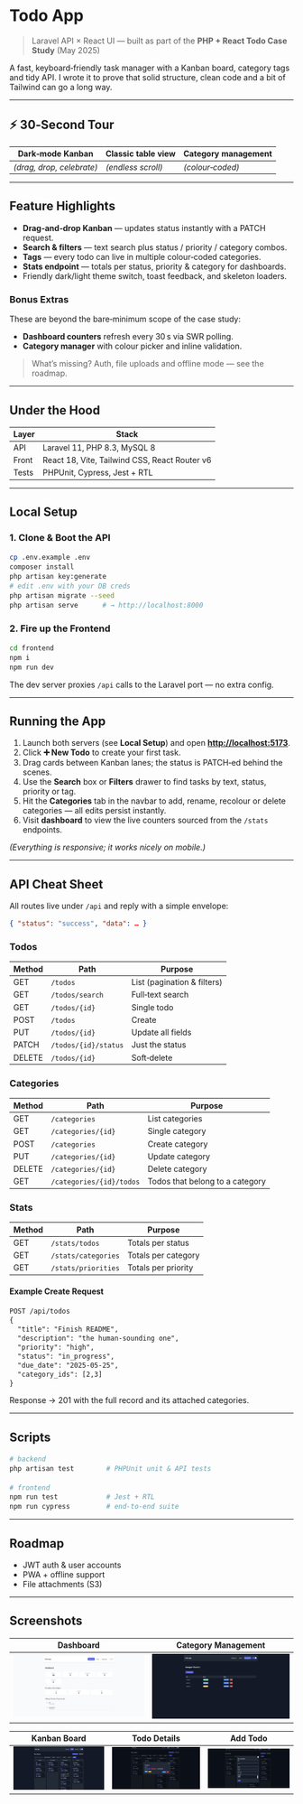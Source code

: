 # Todo App

> Laravel API × React UI — built as part of the **PHP + React Todo Case Study** (May 2025)

A fast, keyboard‑friendly task manager with a Kanban board, category tags and tidy API. I wrote it to prove that solid structure, clean code and a bit of Tailwind can go a long way.

---

## ⚡ 30‑Second Tour

| Dark‑mode Kanban          | Classic table view | Category management |
| ------------------------- | ------------------ | ------------------- |
| *(drag, drop, celebrate)* | *(endless scroll)* | *(colour‑coded)*    |

---

## Feature Highlights

* **Drag‑and‑drop Kanban** — updates status instantly with a PATCH request.
* **Search & filters** — text search plus status / priority / category combos.
* **Tags** — every todo can live in multiple colour‑coded categories.
* **Stats endpoint** — totals per status, priority & category for dashboards.
* Friendly dark/light theme switch, toast feedback, and skeleton loaders.

### Bonus Extras

These are beyond the bare‑minimum scope of the case study:

* **Dashboard counters** refresh every 30 s via SWR polling.
* **Category manager** with colour picker and inline validation.

> What’s missing?  Auth, file uploads and offline mode — see the roadmap.

---

## Under the Hood

| Layer | Stack                                         |
| ----- | --------------------------------------------- |
| API   | Laravel 11, PHP 8.3, MySQL 8                  |
| Front | React 18, Vite, Tailwind CSS, React Router v6 |
| Tests | PHPUnit, Cypress, Jest + RTL                  |

---

## Local Setup

### 1. Clone & Boot the API

```bash
cp .env.example .env
composer install
php artisan key:generate
# edit .env with your DB creds
php artisan migrate --seed
php artisan serve      # → http://localhost:8000
```

### 2. Fire up the Frontend

```bash
cd frontend
npm i
npm run dev           
```

The dev server proxies `/api` calls to the Laravel port — no extra config.

---

## Running the App

1. Launch both servers (see **Local Setup**) and open **[http://localhost:5173](http://localhost:5173)**.
2. Click **➕ New Todo** to create your first task.
3. Drag cards between Kanban lanes; the status is PATCH‑ed behind the scenes.
4. Use the **Search** box or **Filters** drawer to find tasks by text, status, priority or tag.
5. Hit the **Categories** tab in the navbar to add, rename, recolour or delete categories — all edits persist instantly.
6. Visit **dashboard** to view the live counters sourced from the `/stats` endpoints.

*(Everything is responsive; it works nicely on mobile.)*

---

## API Cheat Sheet

All routes live under `/api` and reply with a simple envelope:

```json
{ "status": "success", "data": … }
```

### Todos

| Method | Path                 | Purpose                     |
| ------ | -------------------- | --------------------------- |
| GET    | `/todos`             | List (pagination & filters) |
| GET    | `/todos/search`      | Full‑text search            |
| GET    | `/todos/{id}`        | Single todo                 |
| POST   | `/todos`             | Create                      |
| PUT    | `/todos/{id}`        | Update all fields           |
| PATCH  | `/todos/{id}/status` | Just the status             |
| DELETE | `/todos/{id}`        | Soft‑delete                 |

### Categories

| Method | Path                     | Purpose                         |
| ------ | ------------------------ | ------------------------------- |
| GET    | `/categories`            | List categories                 |
| GET    | `/categories/{id}`       | Single category                 |
| POST   | `/categories`            | Create category                 |
| PUT    | `/categories/{id}`       | Update category                 |
| DELETE | `/categories/{id}`       | Delete category                 |
| GET    | `/categories/{id}/todos` | Todos that belong to a category |

### Stats

| Method | Path                | Purpose             |
| ------ | ------------------- | ------------------- |
| GET    | `/stats/todos`      | Totals per status   |
| GET    | `/stats/categories` | Totals per category |
| GET    | `/stats/priorities` | Totals per priority |

#### Example Create Request

```http
POST /api/todos
{
  "title": "Finish README",
  "description": "the human‑sounding one",
  "priority": "high",
  "status": "in_progress",
  "due_date": "2025-05-25",
  "category_ids": [2,3]
}
```

Response → 201 with the full record and its attached categories.

---

## Scripts

```bash
# backend
php artisan test        # PHPUnit unit & API tests

# frontend
npm run test            # Jest + RTL
npm run cypress         # end‑to‑end suite
```

---

## Roadmap

* JWT auth & user accounts
* PWA + offline support
* File attachments (S3)

---

## Screenshots

| Dashboard                                 | Category Management                         |
| ----------------------------------------- | ------------------------------------------- |
| ![Dashboard](./screenshots/dashboardd.png) | ![Categories](./screenshots/categories.png) |

| Kanban Board                        | Todo Details                                | Add Todo                                |
| ----------------------------------- | ------------------------------------------- | --------------------------------------- |
| ![Kanban](./screenshots/kanban.png) | ![Todo Modal](./screenshots/todo-modal.png) | ![Add Todo](./screenshots/add-todo.png) |
